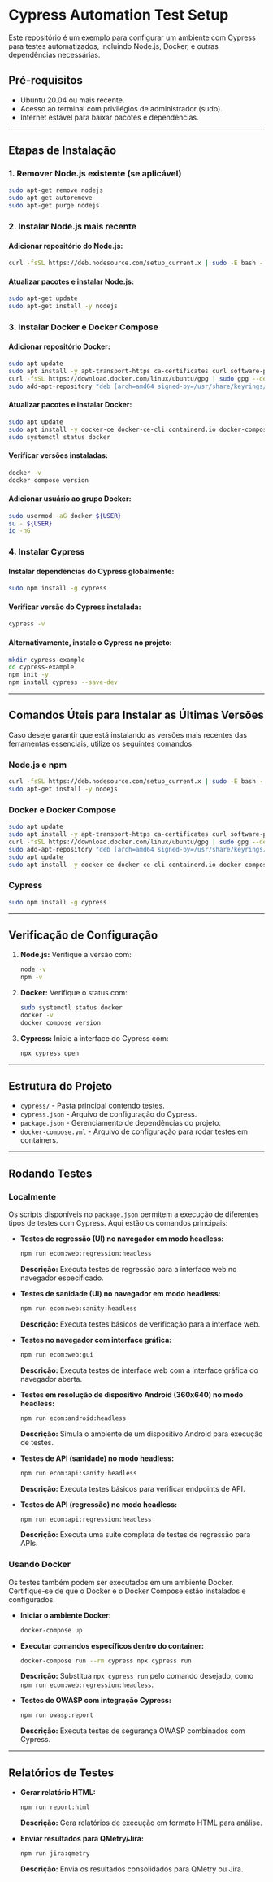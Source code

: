 # Cypress Automation Test Setup

Este repositório é um exemplo para configurar um ambiente com Cypress para testes automatizados, incluindo Node.js, Docker, e outras dependências necessárias.

## Pré-requisitos

- Ubuntu 20.04 ou mais recente.
- Acesso ao terminal com privilégios de administrador (sudo).
- Internet estável para baixar pacotes e dependências.

---

## Etapas de Instalação

### 1. Remover Node.js existente (se aplicável)
```bash
sudo apt-get remove nodejs
sudo apt-get autoremove
sudo apt-get purge nodejs
```

### 2. Instalar Node.js mais recente

#### Adicionar repositório do Node.js:
```bash
curl -fsSL https://deb.nodesource.com/setup_current.x | sudo -E bash -
```

#### Atualizar pacotes e instalar Node.js:
```bash
sudo apt-get update
sudo apt-get install -y nodejs
```

### 3. Instalar Docker e Docker Compose

#### Adicionar repositório Docker:
```bash
sudo apt update
sudo apt install -y apt-transport-https ca-certificates curl software-properties-common
curl -fsSL https://download.docker.com/linux/ubuntu/gpg | sudo gpg --dearmor -o /usr/share/keyrings/docker-archive-keyring.gpg
sudo add-apt-repository "deb [arch=amd64 signed-by=/usr/share/keyrings/docker-archive-keyring.gpg] https://download.docker.com/linux/ubuntu $(lsb_release -cs) stable"
```

#### Atualizar pacotes e instalar Docker:
```bash
sudo apt update
sudo apt install -y docker-ce docker-ce-cli containerd.io docker-compose-plugin
sudo systemctl status docker
```

#### Verificar versões instaladas:
```bash
docker -v
docker compose version
```

#### Adicionar usuário ao grupo Docker:
```bash
sudo usermod -aG docker ${USER}
su - ${USER}
id -nG
```

### 4. Instalar Cypress

#### Instalar dependências do Cypress globalmente:
```bash
sudo npm install -g cypress
```

#### Verificar versão do Cypress instalada:
```bash
cypress -v
```

#### Alternativamente, instale o Cypress no projeto:
```bash
mkdir cypress-example
cd cypress-example
npm init -y
npm install cypress --save-dev
```

---

## Comandos Úteis para Instalar as Últimas Versões

Caso deseje garantir que está instalando as versões mais recentes das ferramentas essenciais, utilize os seguintes comandos:

### Node.js e npm
```bash
curl -fsSL https://deb.nodesource.com/setup_current.x | sudo -E bash -
sudo apt-get install -y nodejs
```

### Docker e Docker Compose
```bash
sudo apt update
sudo apt install -y apt-transport-https ca-certificates curl software-properties-common
curl -fsSL https://download.docker.com/linux/ubuntu/gpg | sudo gpg --dearmor -o /usr/share/keyrings/docker-archive-keyring.gpg
sudo add-apt-repository "deb [arch=amd64 signed-by=/usr/share/keyrings/docker-archive-keyring.gpg] https://download.docker.com/linux/ubuntu $(lsb_release -cs) stable"
sudo apt update
sudo apt install -y docker-ce docker-ce-cli containerd.io docker-compose-plugin
```

### Cypress
```bash
sudo npm install -g cypress
```

---

## Verificação de Configuração

1. **Node.js:** Verifique a versão com:
   ```bash
   node -v
   npm -v
   ```

2. **Docker:** Verifique o status com:
   ```bash
   sudo systemctl status docker
   docker -v
   docker compose version
   ```

3. **Cypress:** Inicie a interface do Cypress com:
   ```bash
   npx cypress open
   ```

---

## Estrutura do Projeto

- `cypress/` - Pasta principal contendo testes.
- `cypress.json` - Arquivo de configuração do Cypress.
- `package.json` - Gerenciamento de dependências do projeto.
- `docker-compose.yml` - Arquivo de configuração para rodar testes em containers.

---

## Rodando Testes

### Localmente

Os scripts disponíveis no `package.json` permitem a execução de diferentes tipos de testes com Cypress. Aqui estão os comandos principais:

- **Testes de regressão (UI) no navegador em modo headless:**
  ```bash
  npm run ecom:web:regression:headless
  ```
  **Descrição:** Executa testes de regressão para a interface web no navegador especificado.

- **Testes de sanidade (UI) no navegador em modo headless:**
  ```bash
  npm run ecom:web:sanity:headless
  ```
  **Descrição:** Executa testes básicos de verificação para a interface web.

- **Testes no navegador com interface gráfica:**
  ```bash
  npm run ecom:web:gui
  ```
  **Descrição:** Executa testes de interface web com a interface gráfica do navegador aberta.

- **Testes em resolução de dispositivo Android (360x640) no modo headless:**
  ```bash
  npm run ecom:android:headless
  ```
  **Descrição:** Simula o ambiente de um dispositivo Android para execução de testes.

- **Testes de API (sanidade) no modo headless:**
  ```bash
  npm run ecom:api:sanity:headless
  ```
  **Descrição:** Executa testes básicos para verificar endpoints de API.

- **Testes de API (regressão) no modo headless:**
  ```bash
  npm run ecom:api:regression:headless
  ```
  **Descrição:** Executa uma suíte completa de testes de regressão para APIs.

### Usando Docker

Os testes também podem ser executados em um ambiente Docker. Certifique-se de que o Docker e o Docker Compose estão instalados e configurados.

- **Iniciar o ambiente Docker:**
  ```bash
  docker-compose up
  ```

- **Executar comandos específicos dentro do container:**
  ```bash
  docker-compose run --rm cypress npx cypress run
  ```
  **Descrição:** Substitua `npx cypress run` pelo comando desejado, como `npm run ecom:web:regression:headless`.

- **Testes de OWASP com integração Cypress:**
  ```bash
  npm run owasp:report
  ```
  **Descrição:** Executa testes de segurança OWASP combinados com Cypress.

---

## Relatórios de Testes

- **Gerar relatório HTML:**
  ```bash
  npm run report:html
  ```
  **Descrição:** Gera relatórios de execução em formato HTML para análise.

- **Enviar resultados para QMetry/Jira:**
  ```bash
  npm run jira:qmetry
  ```
  **Descrição:** Envia os resultados consolidados para QMetry ou Jira.
